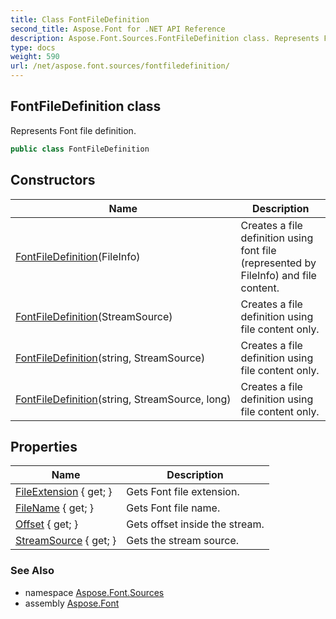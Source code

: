 ```yaml
---
title: Class FontFileDefinition
second_title: Aspose.Font for .NET API Reference
description: Aspose.Font.Sources.FontFileDefinition class. Represents Font file definition
type: docs
weight: 590
url: /net/aspose.font.sources/fontfiledefinition/
---
```

## FontFileDefinition class

Represents Font file definition.

```csharp
public class FontFileDefinition
```

## Constructors

| Name | Description |
| --- | --- |
| [FontFileDefinition](fontfiledefinition/#constructor_1)(FileInfo) | Creates a file definition using font file (represented by FileInfo) and file content. |
| [FontFileDefinition](fontfiledefinition/#constructor)(StreamSource) | Creates a file definition using file content only. |
| [FontFileDefinition](fontfiledefinition/#constructor_2)(string, StreamSource) | Creates a file definition using file content only. |
| [FontFileDefinition](fontfiledefinition/#constructor_3)(string, StreamSource, long) | Creates a file definition using file content only. |

## Properties

| Name | Description |
| --- | --- |
| [FileExtension](../../aspose.font.sources/fontfiledefinition/fileextension/) { get; } | Gets Font file extension. |
| [FileName](../../aspose.font.sources/fontfiledefinition/filename/) { get; } | Gets Font file name. |
| [Offset](../../aspose.font.sources/fontfiledefinition/offset/) { get; } | Gets offset inside the stream. |
| [StreamSource](../../aspose.font.sources/fontfiledefinition/streamsource/) { get; } | Gets the stream source. |

### See Also

* namespace [Aspose.Font.Sources](../../aspose.font.sources/)
* assembly [Aspose.Font](../../)


